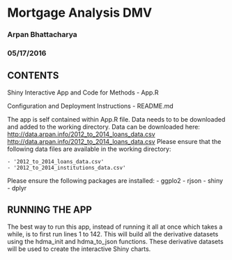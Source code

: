 # Mortgage Analysis DMV
### Arpan Bhattacharya
### 05/17/2016

## CONTENTS ## 

Shiny Interactive App and Code for Methods
	- App.R

Configuration and Deployment Instructions
	- README.md

The app is self contained within App.R file.  Data needs to 
to be downloaded and added to the working directory.  Data
can be downloaded here: 
http://data.arpan.info/2012_to_2014_loans_data.csv
http://data.arpan.info/2012_to_2014_loans_data.csv
Please ensure that the following data files are available in 
the working directory:

	- '2012_to_2014_loans_data.csv'
	- '2012_to_2014_institutions_data.csv' 

Please ensure the following packages are installed:
	- ggplo2
	- rjson
	- shiny
	- dplyr

## RUNNING THE APP ##

The best way to run this app, instead of running it all at once
which takes a while, is to first run lines 1 to 142.  This will 
build all the derivative datasets using the hdma_init and 
hdma_to_json functions.  These derivative datasets will be used
to create the interactive Shiny charts.






